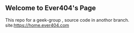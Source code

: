## Welcome to Ever404's Page

This repo for a geek-group , source code in anothor branch.
site:https://home.ever404.com
